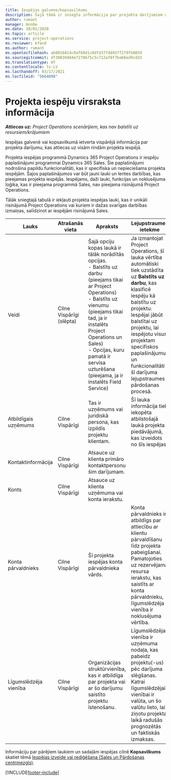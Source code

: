 ```yaml
---
title: Iespējas galvene/kopsavilkums
description: Šajā tēmā ir sniegta informācija par projekta darījumiem un projekta iespēju rindām.
author: rumant
manager: Annbe
ms.date: 10/01/2020
ms.topic: article
ms.service: project-operations
ms.reviewer: kfend
ms.author: rumant
ms.openlocfilehash: ab8016014c0af60d1c0dfd37fdd457f279fb8059
ms.sourcegitcommit: df30839484ef278675c5c712af0f7ba66ed9cdd3
ms.translationtype: HT
ms.contentlocale: lv-LV
ms.lasthandoff: 03/17/2021
ms.locfileid: "5664098"
---
```

# <a name="header-details-for-project-based-opportunities"></a>Projekta iespēju virsraksta informācija

_**Attiecas uz:** Project Operations scenārijiem, kas nav balstīti uz resursiem/krājumiem_


Iespējas galvenē vai kopsavilkumā ietverta vispārējā informācija par projekta darījumu, kas attiecas uz visām rindām projekta iespējā.

Projekta iespējas programmā Dynamics 365 Project Operations ir iespēju paplašinājumi programmai Dynamics 365 Sales. Šie paplašinājumi nodrošina papildu funkcionalitāti, kas ir specifiska un nepieciešama projekta iespējām. Šajos paplašinājumos var būt jauni lauki un lentes darbības, kas pieejamas projekta iespējās. Iespējams, daži lauki, funkcijas un noklusējuma loģika, kas ir pieejama programmā Sales, nav pieejama risinājumā Project Operations.

Tālāk sniegtajā tabulā ir iekļauti projekta iespējas lauki, kas ir unikāli risinājumā Project Operations vai kuriem ir dažas svarīgas darbības izmaiņas, salīdzinot ar iespējām risinājumā Sales.

| **Lauks** | **Atrašanās vieta** | **Apraksts** | **Lejupstraumes ietekme** |
| --- | --- | --- | --- |
| Veidi | Cilne Vispārīgi (slēpta) | Šajā opciju kopas laukā ir tālāk norādītās opcijas.</br>- Balstīts uz darbu (pieejams tikai ar Project Operations)</br>- Balstīts uz vienumu (pieejams tikai tad, ja ir instalēts Project Operations un Sales)</br>- Opcijas, kuru pamatā ir servisa uzturēšana (pieejama, ja ir instalēts Field Service) | Ja izmantojat Project Operations, šī lauka vērtība automātiski tiek uzstādīta uz **Balstīts uz darbu**, kas klasificē iespēju kā balstītu uz projektu. Iespējai jābūt balstītai uz projektu, lai iespējotu visus projektam specifiskos paplašinājumus un funkcionalitāti šī darījuma lejupstraumes pārdošanas procesā. |
| Atbildīgais uzņēmums | Cilne Vispārīgi | Tas ir uzņēmums vai juridiskā persona, kas izpildīs projektu klientam. | Šī lauka informācija tiek iekopēta atbilstošajā laukā projekta piedāvājumā, kas izveidots no šīs iespējas. |
| Kontaktinformācija | Cilne Vispārīgi | Atsauce uz klienta primāro kontaktpersonu šim darījumam. | |
| Konts | Cilne Vispārīgi | Atsauce uz klienta uzņēmuma vai konta ierakstu. | |
| Konta pārvaldnieks | Cilne Vispārīgi | Šī projekta iespējas konta pārvaldnieka vārds. | Konta pārvaldnieks ir atbildīgs par attiecību ar klientu pārvaldīšanu līdz projekta pabeigšanai. Pamatojoties uz rezervējamā resursa ierakstu, kas saistīts ar konta pārvaldnieku, līgumslēdzēja vienība ir noklusējuma vērtība. |
| Līgumslēdzēja vienība | Cilne Vispārīgi | Organizācijas struktūrvienība, kas ir atbildīga par projekta vai ar šo darījumu saistīto projektu īstenošanu. | Līgumslēdzēja vienība ir uzņēmuma nodaļa, kas pabeidz projektu(-us) pēc darījuma slēgšanas. Katrai līgumslēdzējai vienībai ir valūta, un šo valūtu lieto, lai ziņotu projekta laikā radušās prognozētās un faktiskās izmaksas. |

Informāciju par pārējiem laukiem un sadaļām iespējas cilnē **Kopsavilkums** skatiet tēmā [Iespējas izveide vai rediģēšana (Sales un Pārdošanas centrmezgls)](https://docs.microsoft.com/dynamics365/sales-enterprise/create-edit-opportunity-sales).


[!INCLUDE[footer-include](../includes/footer-banner.md)]
